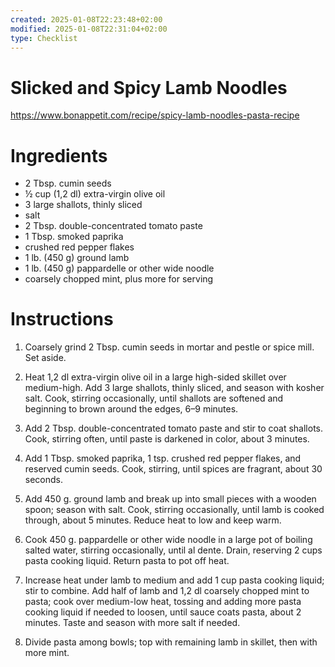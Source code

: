 ```yaml
---
created: 2025-01-08T22:23:48+02:00
modified: 2025-01-08T22:31:04+02:00
type: Checklist
---
```


# Slicked and Spicy Lamb Noodles

https://www.bonappetit.com/recipe/spicy-lamb-noodles-pasta-recipe

 # Ingredients

- 2 Tbsp. cumin seeds
- ½ cup (1,2 dl) extra-virgin olive oil
- 3 large shallots, thinly sliced
- salt
- 2 Tbsp. double-concentrated tomato paste
- 1 Tbsp. smoked paprika
- crushed red pepper flakes
- 1 lb. (450 g) ground lamb
- 1 lb. (450 g) pappardelle or other wide noodle
- coarsely chopped mint, plus more for serving

# Instructions

1. Coarsely grind 2 Tbsp. cumin seeds in mortar and pestle or spice mill. Set aside. 

1. Heat 1,2 dl extra-virgin olive oil in a large high-sided skillet over medium-high. Add 3 large shallots, thinly sliced, and season with kosher salt. Cook, stirring occasionally, until shallots are softened and beginning to brown around the edges, 6–9 minutes. 

1. Add 2 Tbsp. double-concentrated tomato paste and stir to coat shallots. Cook, stirring often, until paste is darkened in color, about 3 minutes. 

1. Add 1 Tbsp. smoked paprika, 1 tsp. crushed red pepper flakes, and reserved cumin seeds. Cook, stirring, until spices are fragrant, about 30 seconds. 

1. Add 450 g. ground lamb and break up into small pieces with a wooden spoon; season with salt. Cook, stirring occasionally, until lamb is cooked through, about 5 minutes. Reduce heat to low and keep warm. 

1. Cook 450 g. pappardelle or other wide noodle in a large pot of boiling salted water, stirring occasionally, until al dente. Drain, reserving 2 cups pasta cooking liquid. Return pasta to pot off heat. 

1. Increase heat under lamb to medium and add 1 cup pasta cooking liquid; stir to combine. Add half of lamb and 1,2 dl coarsely chopped mint to pasta; cook over medium-low heat, tossing and adding more pasta cooking liquid if needed to loosen, until sauce coats pasta, about 2 minutes. Taste and season with more salt if needed.

1. Divide pasta among bowls; top with remaining lamb in skillet, then with more mint.
